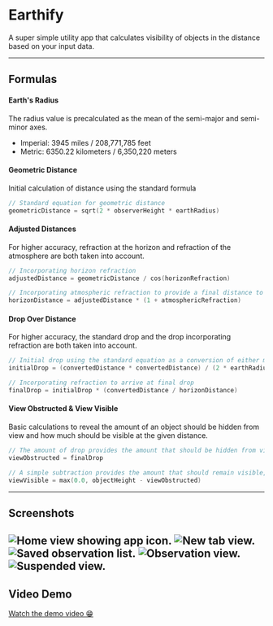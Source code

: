# Earthify

A super simple utility app that calculates visibility of objects in the distance based on your input data.

---

## Formulas

#### Earth's Radius
The radius value is precalculated as the mean of the semi-major and semi-minor axes.
- Imperial: 3945 miles / 208,771,785 feet
- Metric: 6350.22 kilometers / 6,350,220 meters


#### Geometric Distance
Initial calculation of distance using the standard formula
```swift
// Standard equation for geometric distance
geometricDistance = sqrt(2 * observerHeight * earthRadius)
```

#### Adjusted Distances
For higher accuracy, refraction at the horizon and refraction of the atmosphere are both taken into account.
```swift
// Incorporating horizon refraction
adjustedDistance = geometricDistance / cos(horizonRefraction)

// Incorporating atmospheric refraction to provide a final distance to the horizon
horizonDistance = adjustedDistance * (1 + atmosphericRefraction)
```

#### Drop Over Distance
For higher accuracy, the standard drop and the drop incorporating refraction are both taken into account.
```swift
// Initial drop using the standard equation as a conversion of either metric or imperial values based on user choice.
initialDrop = (convertedDistance * convertedDistance) / (2 * earthRadius)

// Incorporating refraction to arrive at final drop
finalDrop = initialDrop * (convertedDistance / horizonDistance)
```

#### View Obstructed & View Visible
Basic calculations to reveal the amount of an object should be hidden from view and how much should be visible at the given distance.
```swift
// The amount of drop provides the amount that should be hidden from view
viewObstructed = finalDrop

// A simple subtraction provides the amount that should remain visible, using max(0.0) to prevent negative numbers.
viewVisible = max(0.0, objectHeight - viewObstructed)
```
---

## Screenshots
![Home view showing app icon.](/earthify_home_icon.png "Home Screen")
![New tab view.](/earthify_new_tab.png "New Tab")
![Saved observation list.](/earthify_saved_list.png "Observations Tab")
![Observation view.](/earthify_observation.png "Observation View")
![Suspended view.](/earthify_suspended.png "Suspended View")
---

## Video Demo
[Watch the demo video 😁](/earthify_demo.mp4)
